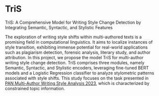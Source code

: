# TriS
TriS: A Comprehensive Model for Writing Style Change Detection by Integrating Semantic, Syntactic, and Stylistic Features

The exploration of writing style shifts within multi-authored texts is a promising field in computational linguistics. It aims to localize instances of style transition, exhibiting immense potential for real-world applications such as plagiarism detection, forensic analysis, literary study, and author attribution. In this project, we propose the model TriS for multi-author writing style change detection. TriS comprises three modules, namely Semantic, Syntactic, and Stylistic encoders, leveraging fine-tuned BERT models and a Logistic Regression classifier to analyze stylometric patterns associated with style shifts. This study focuses on the task presented in [PAN Multi-Author Writing Style Analysis 2023](https://pan.webis.de/clef23/pan23-web/style-change-detection.html), which is characterized by constrained topic information.

